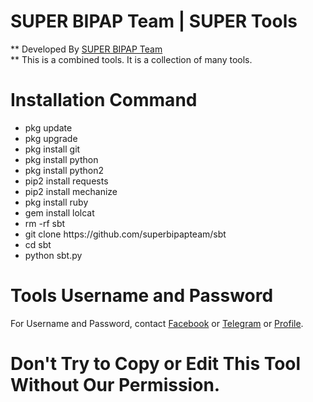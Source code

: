 # SUPER BIPAP Team | SUPER Tools
** Developed By <a href="https://web.facebook.com/groups/superbipapcyberteam" target="_blank">SUPER BIPAP Team</a><br>
** This is a combined tools. It is a collection of many tools.

# Installation Command 
<ul>
  <li>pkg update</li>
  <li>pkg upgrade</li>
  <li>pkg install git</li>
  <li>pkg install python</li>
  <li>pkg install python2</li>
  <li>pip2 install requests</li>
  <li>pip2 install mechanize</li>
  <li>pkg install ruby</li>
  <li>gem install lolcat</li>
  <li>rm -rf sbt</li>
  <li>git clone https://github.com/superbipapteam/sbt</li>
  <li>cd sbt</li>
  <li>python sbt.py</li>
</ul>

# Tools Username and Password
For Username and Password, contact <a href="https://web.facebook.com/superbipapteam" target="_blank">Facebook</a> or <a href="https://t.me/super_bipap_team" target="_blank">Telegram</a> or <a href="https://www.facebook.com/boltushting/" target="_blank">Profile</a>.

# Don't Try to Copy or Edit This Tool Without Our Permission.
